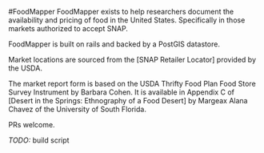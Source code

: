 #FoodMapper
FoodMapper exists to help researchers document the availability and pricing of food in the United States. Specifically in those markets authorized to accept SNAP.

FoodMapper is built on rails and backed by a PostGIS datastore.

Market locations are sourced from the [SNAP Retailer Locator] provided by the USDA.

The market report form is based on the USDA Thrifty Food Plan Food Store Survey Instrument by Barbara Cohen. It is  available in Appendix C of [Desert in the Springs: Ethnography of a Food Desert] by Margeax Alana Chavez of the University of South Florida.

PRs welcome.


*TODO:*
build script
